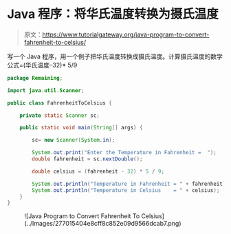 # Java 程序：将华氏温度转换为摄氏温度

> 原文：<https://www.tutorialgateway.org/java-program-to-convert-fahrenheit-to-celsius/>

写一个 Java 程序，用一个例子把华氏温度转换成摄氏温度。计算摄氏温度的数学公式=(华氏温度–32)* 5/9

```java
package Remaining;

import java.util.Scanner;

public class FahrenheitToCelsius {

	private static Scanner sc;

	public static void main(String[] args) {

		sc= new Scanner(System.in);

		System.out.print("Enter the Temperature in Fahrenheit =  ");
		double fahrenheit = sc.nextDouble();

		double celsius = (fahrenheit - 32) * 5 / 9;

		System.out.println("Temperature in Fahrenheit = " + fahrenheit);
		System.out.println("Temperature in Celsius    = " + celsius);
	}
}
```

<figure class="wp-block-image size-large">![Java Program to Convert Fahrenheit To Celsius](../Images/277015404e8cff8c852e09d9566dcab7.png)</figure>